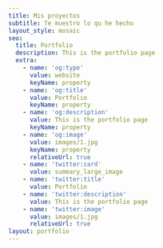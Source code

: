 ```yaml
---
title: Mis proyectos
subtitle: Te muestro lo qu he hecho
layout_style: mosaic
seo:
  title: Portfolio
  description: This is the portfolio page
  extra:
    - name: 'og:type'
      value: website
      keyName: property
    - name: 'og:title'
      value: Portfolio
      keyName: property
    - name: 'og:description'
      value: This is the portfolio page
      keyName: property
    - name: 'og:image'
      value: images/1.jpg
      keyName: property
      relativeUrl: true
    - name: 'twitter:card'
      value: summary_large_image
    - name: 'twitter:title'
      value: Portfolio
    - name: 'twitter:description'
      value: This is the portfolio page
    - name: 'twitter:image'
      value: images/1.jpg
      relativeUrl: true
layout: portfolio
---
```

